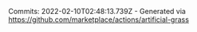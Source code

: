 Commits: 2022-02-10T02:48:13.739Z - Generated via https://github.com/marketplace/actions/artificial-grass
<br>
